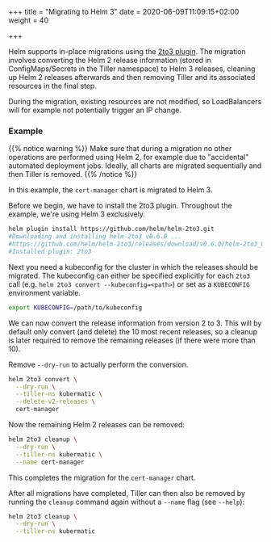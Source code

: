 +++
title = "Migrating to Helm 3"
date = 2020-06-09T11:09:15+02:00
weight = 40

+++

Helm supports in-place migrations using the [2to3 plugin](https://github.com/helm/helm-2to3).
The migration involves converting the Helm 2 release information (stored in ConfigMaps/Secrets in
the Tiller namespace) to Helm 3 releases, cleaning up Helm 2 releases afterwards and then removing
Tiller and its associated resources in the final step.

During the migration, existing resources are not modified, so LoadBalancers will for example not
potentially trigger an IP change.

### Example

{{% notice warning %}}
Make sure that during a migration no other operations are performed using Helm 2, for example
due to "accidental" automated deployment jobs. Ideally, all charts are migrated sequentially
and then Tiller is removed.
{{% /notice %}}

In this example, the `cert-manager` chart is migrated to Helm 3.

Before we begin, we have to install the 2to3 plugin. Throughout the example, we're using Helm 3
exclusively.

```bash
helm plugin install https://github.com/helm/helm-2to3.git
#Downloading and installing helm-2to3 v0.6.0 ...
#https://github.com/helm/helm-2to3/releases/download/v0.6.0/helm-2to3_0.6.0_linux_amd64.tar.gz
#Installed plugin: 2to3
```

Next you need a kubeconfig for the cluster in which the releases should be migrated. The
kubeconfig can either be specified explicitly for each `2to3` call
(e.g. `helm 2to3 convert --kubeconfig=<path>`) or set as a `KUBECONFIG` environment variable.

```bash
export KUBECONFIG=/path/to/kubeconfig
```

We can now convert the release information from version 2 to 3. This will by default only
convert (and delete) the 10 most recent releases, so a cleanup is later required to remove the
remaining releases (if there were more than 10).

Remove `--dry-run` to actually perform the conversion.

```bash
helm 2to3 convert \
  --dry-run \
  --tiller-ns kubermatic \
  --delete-v2-releases \
  cert-manager
```

Now the remaining Helm 2 releases can be removed:

```bash
helm 2to3 cleanup \
  --dry-run \
  --tiller-ns kubermatic \
  --name cert-manager
```

This completes the migration for the `cert-manager` chart.

After all migrations have completed, Tiller can then also be removed by running the `cleanup`
command again without a `--name` flag (see `--help`):

```bash
helm 2to3 cleanup \
  --dry-run \
  --tiller-ns kubermatic
```

